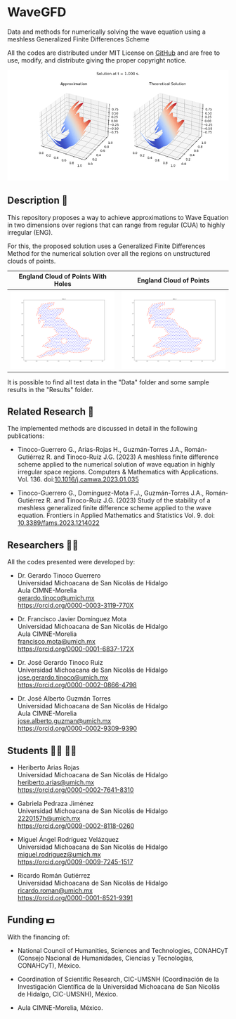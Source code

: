 # WaveGFD
Data and methods for numerically solving the wave equation using a meshless Generalized Finite Differences Scheme

All the codes are distributed under MIT License on [GitHub](https://github.com/gstinoco/WaveGFD) and are free to use, modify, and distribute giving the proper copyright notice.

![Approximate and Theoretical solutions of the problem on ENG region](/Results/Example%201/Clouds/ENG/ENG_3_1.00s.png)

## Description :memo:
This repository proposes a way to achieve approximations to Wave Equation in two dimensions over regions that can range from regular (CUA) to highly irregular (ENG).

For this, the proposed solution uses a Generalized Finite Differences Method for the numerical solution over all the regions on unstructured clouds of points.

England Cloud of Points With Holes                            | England Cloud of Points
:------------------------------------------------------------:|:------------------------------------------------------------:
![England Bay Cloud of Points](/Data/Holes/ENG_3.png)         | ![England Bay Cloud of Points](/Data/Clouds/ENG_3.png)

It is possible to find all test data in the "Data" folder and some sample results in the "Results" folder.

## Related Research :blue_book:
The implemented methods are discussed in detail in the following publications:

  - Tinoco-Guerrero G., Arias-Rojas H., Guzmán-Torres J.A., Román-Gutiérrez R. and Tinoco-Ruiz J.G. (2023) A meshless finite difference scheme applied to the numerical solution of wave equation in highly irregular space regions. Computers & Mathematics with Applications. Vol. 136. doi:[10.1016/j.camwa.2023.01.035](https://doi.org/10.1016/j.camwa.2023.01.035)
  
  - Tinoco-Guerrero G., Domínguez-Mota F.J., Guzmán-Torres J.A., Román-Gutiérrez R. and Tinoco-Ruiz J.G. (2023) Study of the stability of a meshless generalized finite difference scheme applied to the wave equation. Frontiers in Applied Mathematics and Statistics Vol. 9. doi: [10.3389/fams.2023.1214022](http://dx.doi.org/10.3389/fams.2023.1214022)

## Researchers :scientist:
All the codes presented were developed by:
    
  - Dr. Gerardo Tinoco Guerrero<br>
    Universidad Michoacana de San Nicolás de Hidalgo<br>
    Aula CIMNE-Morelia<br>
    gerardo.tinoco@umich.mx<br>
    https://orcid.org/0000-0003-3119-770X

  - Dr. Francisco Javier Domínguez Mota<br>
    Universidad Michoacana de San Nicolás de Hidalgo<br>
    Aula CIMNE-Morelia<br>
    francisco.mota@umich.mx<br>
    https://orcid.org/0000-0001-6837-172X
  
  - Dr. José Gerardo Tinoco Ruiz<br>
    Universidad Michoacana de San Nicolás de Hidalgo<br>
    jose.gerardo.tinoco@umich.mx<br>
    https://orcid.org/0000-0002-0866-4798

  - Dr. José Alberto Guzmán Torres<br>
    Universidad Michoacana de San Nicolás de Hidalgo<br>
    Aula CIMNE-Morelia<br>
    jose.alberto.guzman@umich.mx<br>
    https://orcid.org/0000-0002-9309-9390

## Students :man_student: :woman_student:
  - Heriberto Arias Rojas<br>
    Universidad Michoacana de San Nicolás de Hidalgo<br>
    heriberto.arias@umich.mx<br>
    https://orcid.org/0000-0002-7641-8310

  - Gabriela Pedraza Jiménez<br>
    Universidad Michoacana de San Nicolás de Hidalgo<br>
    2220157h@umich.mx<br>
    https://orcid.org/0009-0002-8118-0260
  
  - Miguel Ángel Rodríguez Velázquez<br>
    Universidad Michoacana de San Nicolás de Hidalgo<br>
    miguel.rodriguez@umich.mx<br>
    https://orcid.org/0009-0009-7245-1517
  
  - Ricardo Román Gutiérrez<br>
    Universidad Michoacana de San Nicolás de Hidalgo<br>
    ricardo.roman@umich.mx<br>
    https://orcid.org/0000-0001-8521-9391

## Funding :dollar:
With the financing of:

  - National Council of Humanities, Sciences and Technologies, CONAHCyT (Consejo Nacional de Humanidades, Ciencias y Tecnologías, CONAHCyT), México.
  
  - Coordination of Scientific Research, CIC-UMSNH (Coordinación de la Investigación Científica de la Universidad Michoacana de San Nicolás de Hidalgo, CIC-UMSNH), México.
  
  - Aula CIMNE-Morelia, México.